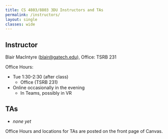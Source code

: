 ```yaml
---
title: CS 4803/8803 3DU Instructors and TAs
permalink: /instructors/
layout: single
classes: wide
---
```


## Instructor

Blair MacIntyre (blair@gatech.edu), Office: TSRB 231

Office Hours:
- Tue 1:30-2:30 (after class)
  - Office (TSRB 231)
- Online occasionally in the evening 
  - In Teams, possibly in VR

## TAs
- _none yet_
  
Office Hours and locations for TAs are posted on the front page of Canvas.